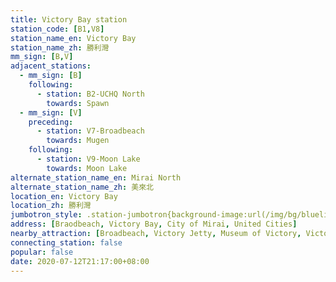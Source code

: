 ```yaml
---
title: Victory Bay station
station_code: [B1,V8]
station_name_en: Victory Bay
station_name_zh: 勝利灣
mm_sign: [B,V]
adjacent_stations:
  - mm_sign: [B]
    following:
      - station: B2-UCHQ North
        towards: Spawn
  - mm_sign: [V]
    preceding:
      - station: V7-Broadbeach
        towards: Mugen
    following:
      - station: V9-Moon Lake
        towards: Moon Lake
alternate_station_name_en: Mirai North
alternate_station_name_zh: 美來北
location_en: Victory Bay
location_zh: 勝利灣
jumbotron_style: .station-jumbotron{background-image:url(/img/bg/blueline.png),url(/img/bg/victoryline.png);background-repeat:no-repeat;background-size:50% 10px,100% 10px;background-position:right 115px,0 145px}
address: [Braodbeach, Victory Bay, City of Mirai, United Cities]
nearby_attraction: [Broadbeach, Victory Jetty, Museum of Victory, Victory Bay Lighthouse]
connecting_station: false
popular: false
date: 2020-07-12T21:17:00+08:00
---
```


